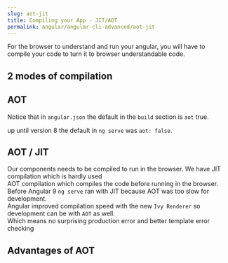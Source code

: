 ```yaml
---
slug: aot-jit
title: Compiling your App - JIT/AOT
permalink: angular/angular-cli-advanced/aot-jit
---
```


For the browser to understand and run your angular, you will have to compile your code to turn it to browser understandable code.

## 2 modes of compilation



## AOT

Notice that in `angular.json` the default in the `build` section is `aot` true.

up until version 8 the default in `ng serve` was `aot: false`.

## AOT / JIT

Our components needs to be compiled to run in the browser.
We have JIT compilation which is hardly used  
AOT compilation which compiles the code before running in the browser.  
Before Angular 9 `ng serve` ran with JIT because AOT was too slow for development.  
Angular improved compilation speed with the new `Ivy Renderer` so development can be with `AOT` as well.  
Which means no surprising production error and better template error checking 

## Advantages of AOT
